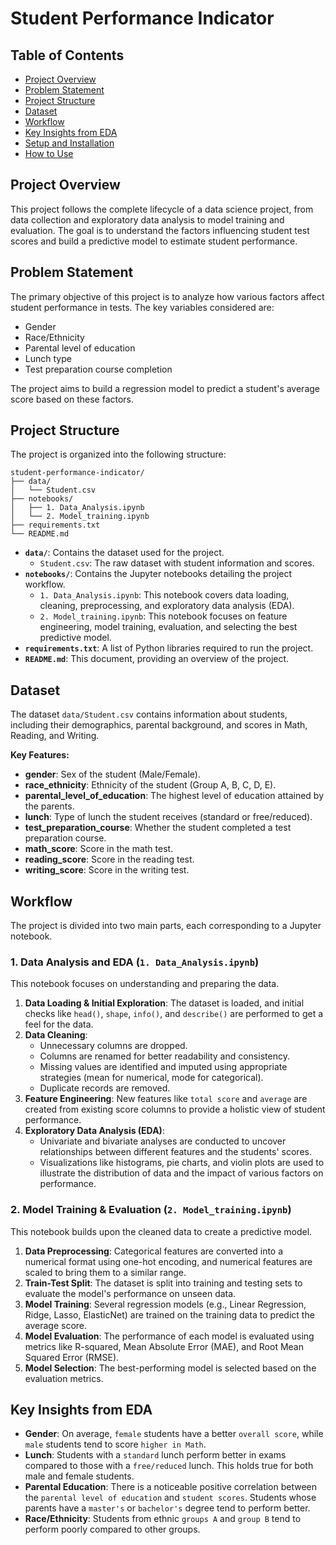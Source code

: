 # Student Performance Indicator

## Table of Contents
- [Project Overview](#project-overview)
- [Problem Statement](#problem-statement)
- [Project Structure](#project-structure)
- [Dataset](#dataset)
- [Workflow](#workflow)
- [Key Insights from EDA](#key-insights-from-eda)
- [Setup and Installation](#setup-and-installation)
- [How to Use](#how-to-use)

## Project Overview
This project follows the complete lifecycle of a data science project, from data collection and exploratory data analysis to model training and evaluation. The goal is to understand the factors influencing student test scores and build a predictive model to estimate student performance.

## Problem Statement
The primary objective of this project is to analyze how various factors affect student performance in tests. The key variables considered are:
- Gender
- Race/Ethnicity
- Parental level of education
- Lunch type
- Test preparation course completion

The project aims to build a regression model to predict a student's average score based on these factors.

## Project Structure
The project is organized into the following structure:

```
student-performance-indicator/
├── data/
│   └── Student.csv
├── notebooks/
│   ├── 1. Data_Analysis.ipynb
│   └── 2. Model_training.ipynb
├── requirements.txt
└── README.md
```

- **`data/`**: Contains the dataset used for the project.
  - `Student.csv`: The raw dataset with student information and scores.
- **`notebooks/`**: Contains the Jupyter notebooks detailing the project workflow.
  - `1. Data_Analysis.ipynb`: This notebook covers data loading, cleaning, preprocessing, and exploratory data analysis (EDA).
  - `2. Model_training.ipynb`: This notebook focuses on feature engineering, model training, evaluation, and selecting the best predictive model.
- **`requirements.txt`**: A list of Python libraries required to run the project.
- **`README.md`**: This document, providing an overview of the project.

## Dataset
The dataset `data/Student.csv` contains information about students, including their demographics, parental background, and scores in Math, Reading, and Writing.

**Key Features:**
*   **gender**: Sex of the student (Male/Female).
*   **race_ethnicity**: Ethnicity of the student (Group A, B, C, D, E).
*   **parental_level_of_education**: The highest level of education attained by the parents.
*   **lunch**: Type of lunch the student receives (standard or free/reduced).
*   **test_preparation_course**: Whether the student completed a test preparation course.
*   **math_score**: Score in the math test.
*   **reading_score**: Score in the reading test.
*   **writing_score**: Score in the writing test.

## Workflow
The project is divided into two main parts, each corresponding to a Jupyter notebook.

### 1. Data Analysis and EDA (`1. Data_Analysis.ipynb`)
This notebook focuses on understanding and preparing the data.
1.  **Data Loading & Initial Exploration**: The dataset is loaded, and initial checks like `head()`, `shape`, `info()`, and `describe()` are performed to get a feel for the data.
2.  **Data Cleaning**:
    *   Unnecessary columns are dropped.
    *   Columns are renamed for better readability and consistency.
    *   Missing values are identified and imputed using appropriate strategies (mean for numerical, mode for categorical).
    *   Duplicate records are removed.
3.  **Feature Engineering**: New features like `total score` and `average` are created from existing score columns to provide a holistic view of student performance.
4.  **Exploratory Data Analysis (EDA)**:
    *   Univariate and bivariate analyses are conducted to uncover relationships between different features and the students' scores.
    *   Visualizations like histograms, pie charts, and violin plots are used to illustrate the distribution of data and the impact of various factors on performance.

### 2. Model Training & Evaluation (`2. Model_training.ipynb`)
This notebook builds upon the cleaned data to create a predictive model.
1.  **Data Preprocessing**: Categorical features are converted into a numerical format using one-hot encoding, and numerical features are scaled to bring them to a similar range.
2.  **Train-Test Split**: The dataset is split into training and testing sets to evaluate the model's performance on unseen data.
3.  **Model Training**: Several regression models (e.g., Linear Regression, Ridge, Lasso, ElasticNet) are trained on the training data to predict the average score.
4.  **Model Evaluation**: The performance of each model is evaluated using metrics like R-squared, Mean Absolute Error (MAE), and Root Mean Squared Error (RMSE).
5.  **Model Selection**: The best-performing model is selected based on the evaluation metrics.

## Key Insights from EDA
- **Gender**: On average, `female` students have a better `overall score`, while `male` students tend to score `higher in Math`.
- **Lunch**: Students with a `standard` lunch perform better in exams compared to those with a `free/reduced` lunch. This holds true for both male and female students.
- **Parental Education**: There is a noticeable positive correlation between the `parental level of education` and `student scores`. Students whose parents have a `master's` or `bachelor's` degree tend to perform better.
- **Race/Ethnicity**: Students from ethnic `groups A` and `group B` tend to perform poorly compared to other groups.